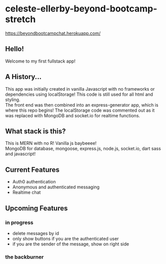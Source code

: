 # celeste-ellerby-beyond-bootcamp-stretch  
https://beyondbootcampchat.herokuapp.com/
## Hello! 
Welcome to my first fullstack app!
## A History...
This app was initially created in vanilla Javascript with no frameworks or dependencies using localStorage! This code is still used for all html and styling.  
The front end was then combined into an express-generator app, which is where this repo begins! The localStorage code was commented out as it was replaced with MongoDB and socket.io for realtime functions.  
## What stack is this?
This is MERN with no R! Vanilla js baybeeee!  
MongoDB for database, mongoose, express.js, node.js, socket.io, dart sass and javascript!
## Current Features
* Auth0 authentication
* Anonymous and authenticated messaging
* Realtime chat
## Upcoming Features
### in progress
* delete messages by id
* only show buttons if you are the authenticated user
* if you are the sender of the message, show on right side
### the backburner
